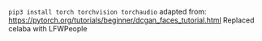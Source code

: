 `pip3 install torch torchvision torchaudio`
adapted from: https://pytorch.org/tutorials/beginner/dcgan_faces_tutorial.html
Replaced celaba with LFWPeople